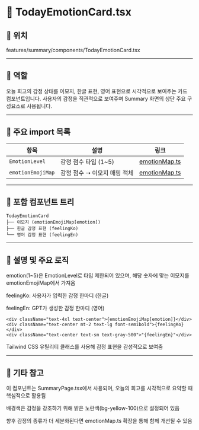 # 📄 TodayEmotionCard.tsx
## 📁 위치
features/summary/components/TodayEmotionCard.tsx

---

## 🧭 역할
오늘 회고의 감정 상태를 이모지, 한글 표현, 영어 표현으로 시각적으로 보여주는 카드 컴포넌트입니다.
사용자의 감정을 직관적으로 보여주며 Summary 화면의 상단 주요 구성요소로 사용됩니다.

---

## 🔗 주요 import 목록
| 항목              | 설명                         | 링크        |
| --------------- | -------------------------- | --------- |
| `EmotionLevel`        |감정 점수 타입 (1~5) | [emotionMap.ts](../../diary/types/emotionMap.ts.md) |
| `emotionEmojiMap` | 감정 점수 ➝ 이모지 매핑 객체  | [emotionMap.ts](../../diary/types/emotionMap.ts.md) |

---

## 🧩 포함 컴포넌트 트리
```text
TodayEmotionCard
├── 이모지 (emotionEmojiMap[emotion])
├── 한글 감정 표현 (feelingKo)
└── 영어 감정 표현 (feelingEn)
```

---

## 📝 설명 및 주요 로직
emotion(1~5)은 EmotionLevel로 타입 제한되어 있으며, 해당 숫자에 맞는 이모지를 emotionEmojiMap에서 가져옴

feelingKo: 사용자가 입력한 감정 한마디 (한글)

feelingEn: GPT가 생성한 감정 한마디 (영어)

```tsx
<div className="text-4xl text-center">{emotionEmojiMap[emotion]}</div>
<div className="text-center mt-2 text-lg font-semibold">{feelingKo}</div>
<div className="text-center text-sm text-gray-500">"{feelingEn}"</div>
```
Tailwind CSS 유틸리티 클래스를 사용해 감정 표현을 감성적으로 보여줌


---

## 📌 기타 참고
이 컴포넌트는 SummaryPage.tsx에서 사용되며, 오늘의 회고를 시각적으로 요약할 때 핵심적으로 활용됨

배경색은 감정을 강조하기 위해 밝은 노란색(bg-yellow-100)으로 설정되어 있음

향후 감정의 종류가 더 세분화된다면 emotionMap.ts 확장을 통해 함께 개선될 수 있음